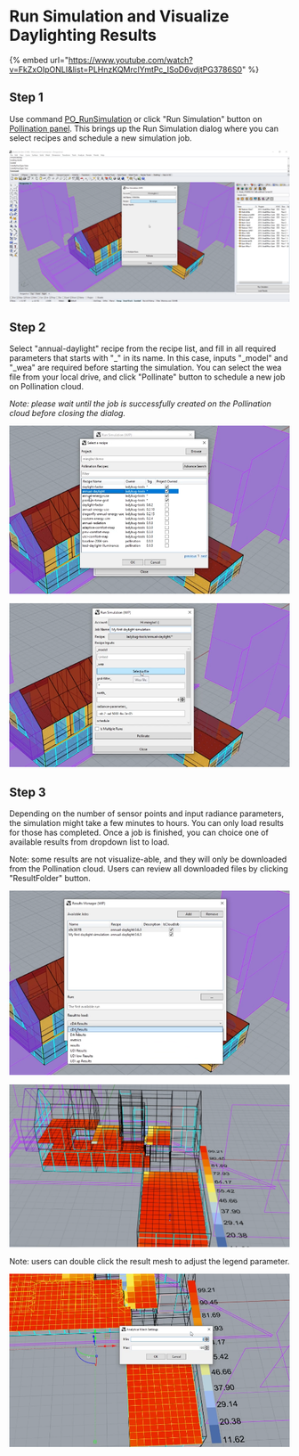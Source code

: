# Run Simulation and Visualize Daylighting Results

{% embed url="https://www.youtube.com/watch?v=FkZxOIpONLI&list=PLHnzKQMrclYmtPc_ISoD6vdjtPG3786S0" %}

## Step 1

Use command [PO\_RunSimulation](../pollination-commands/po\_runsimulation.md) or click "Run Simulation" button on [Pollination panel](../getting-started.md#pollination-panel). This brings up the Run Simulation dialog where you can select recipes and schedule a new simulation job.

![Run simulation dialog](<../../.gitbook/assets/image (110).png>)

## Step 2

Select "annual-daylight" recipe from the recipe list, and fill in all required parameters that starts with "\_" in its name. In this case, inputs "\_model" and "\_wea" are required before starting the simulation. You can select the wea file from your local drive, and click "Pollinate" button to schedule a new job on Pollination cloud.

_Note: please wait until the job is successfully created on the Pollination cloud before closing the dialog._

![Select the annual daylight recipe](<../../.gitbook/assets/image (108).png>)

![Select a wea file from local drive](<../../.gitbook/assets/image (102).png>)

## Step 3

Depending on the number of sensor points and input radiance parameters, the simulation might take a few minutes to hours. You can only load results for those has completed. Once a job is finished, you can choice one of available results from dropdown list to load.

Note: some results are not visualize-able, and they will only be downloaded from the Pollination cloud. Users can review all downloaded files by clicking "ResultFolder" button.

![Select one of results to load](<../../.gitbook/assets/image (105).png>)

![Load daylight results to Rhino](<../../.gitbook/assets/image (106).png>)

Note: users can double click the result mesh to adjust the legend parameter.

![Adjust the minimum and maximum value for the legend](<../../.gitbook/assets/image (111).png>)
